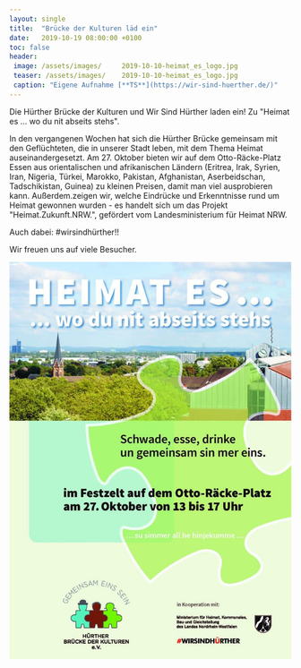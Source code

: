 ```yaml
---
layout: single
title:  "Brücke der Kulturen läd ein"
date:   2019-10-19 08:00:00 +0100
toc: false
header:
 image: /assets/images/ 	2019-10-10-heimat_es_logo.jpg
 teaser: /assets/images/ 	2019-10-10-heimat_es_logo.jpg
 caption: "Eigene Aufnahme [**TS**](https://wir-sind-huerther.de/)"
---
```


Die Hürther Brücke der Kulturen und Wir Sind Hürther laden ein! Zu "Heimat es ... wo du nit abseits stehs". 

In den vergangenen Wochen hat sich die Hürther Brücke gemeinsam mit den Geflüchteten, die in unserer Stadt leben, 
mit dem Thema Heimat auseinandergesetzt. Am 27. Oktober bieten wir auf dem Otto-Räcke-Platz Essen aus orientalischen und 
afrikanischen Ländern (Eritrea, Irak, Syrien, Iran, Nigeria, Türkei, Marokko, Pakistan, Afghanistan, Aserbeidschan, 
Tadschikistan, Guinea) zu kleinen Preisen, damit man viel ausprobieren kann. Außerdem.zeigen wir, welche Eindrücke und 
Erkenntnisse rund um Heimat gewonnen wurden - es handelt sich um das Projekt "Heimat.Zukunft.NRW.", gefördert vom 
Landesministerium für Heimat NRW.

Auch dabei: #wirsindhürther!!

Wir freuen uns auf viele Besucher.

![Heimat_es](/assets/images/2019-10-10-heimat_es.jpg)
